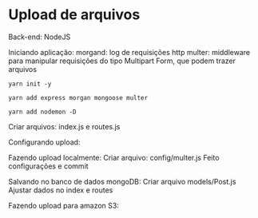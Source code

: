 # **Upload de arquivos**

Back-end: NodeJS

Iniciando aplicação:
morgand: log de requisições http
multer: middleware para manipular requisições do tipo Multipart Form, que podem trazer arquivos
```
yarn init -y

yarn add express morgan mongoose multer

yarn add nodemon -D
```

Criar arquivos: index.js e routes.js

Configurando upload:

Fazendo upload localmente:
Criar arquivo: config/multer.js
Feito configurações e commit

Salvando no banco de dados mongoDB:
Criar arquivo models/Post.js
Ajustar dados no index e routes

Fazendo upload para amazon S3:

